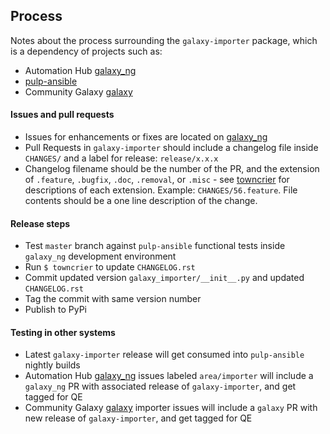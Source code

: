 ## Process

Notes about the process surrounding the `galaxy-importer` package, which is a dependency of projects such as:
* Automation Hub [galaxy_ng](https://github.com/ansible/galaxy_ng)
* [pulp-ansible](https://github.com/pulp/pulp-ansible)
* Community Galaxy [galaxy](https://github.com/ansible/galaxy)

#### Issues and pull requests

* Issues for enhancements or fixes are located on [galaxy_ng](https://github.com/ansible/galaxy_ng)
* Pull Requests in `galaxy-importer` should include a changelog file inside `CHANGES/` and a label for release: `release/x.x.x`
* Changelog filename should be the number of the PR, and the extension of `.feature`, `.bugfix`, `.doc`, `.removal`, or `.misc` - see [towncrier](https://github.com/hawkowl/towncrier#news-fragments) for descriptions of each extension. Example: `CHANGES/56.feature`. File contents should be a one line description of the change.

#### Release steps

* Test `master` branch against `pulp-ansible` functional tests inside `galaxy_ng` development environment
* Run `$ towncrier` to update `CHANGELOG.rst`
* Commit updated version `galaxy_importer/__init__.py` and updated `CHANGELOG.rst`
* Tag the commit with same version number
* Publish to PyPi

#### Testing in other systems

* Latest `galaxy-importer` release will get consumed into `pulp-ansible` nightly builds
* Automation Hub [galaxy_ng](https://github.com/ansible/galaxy_ng) issues labeled `area/importer` will include a `galaxy_ng` PR with associated release of `galaxy-importer`, and get tagged for QE
* Community Galaxy [galaxy](https://github.com/ansible/galaxy) importer issues will include a `galaxy` PR with new release of `galaxy-importer`, and get tagged for QE
